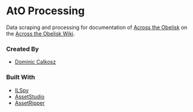 # AtO Processing

Data scraping and processing for documentation of [Across the Obelisk](https://store.steampowered.com/app/1385380/Across_the_Obelisk/) on the [Across the Obelisk Wiki](https://ato.fandom.com/wiki/Across_the_Obelisk_Wiki).


### Created By
* [Dominic Calkosz](https://dominic-calkosz.com/)

### Built With
* [ILSpy](https://github.com/icsharpcode/ILSpy)
* [AssetStudio](https://github.com/Perfare/AssetStudio)
* [AssetRipper](https://github.com/AssetRipper/AssetRipper)
